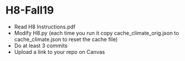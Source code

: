# H8-Fall19

- Read H8 Instructions.pdf
- Modify H8.py (each time you run it copy cache_climate_orig.json to cache_climate.json to reset the cache file)
- Do at least 3 commits
- Upload a link to your repo on Canvas 
